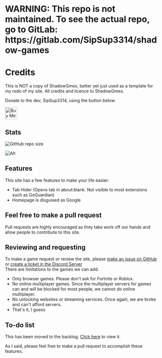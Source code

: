 <h1>WARNING: This repo is not maintained. To see the actual repo, go to GitLab: https://gitlab.com/SipSup3314/shadow-games</h1>
  
# Credits

This is NOT a copy of ShadowGmes, better yet just used as a template for my redo of my site. All credits and licence to ShadowGmes.

Donate to the dev, SipSup3314, using the button below.  
  
<a href="https://www.buymeacoffee.com/sipsup3314" target="_blank"><img src="https://cdn.buymeacoffee.com/buttons/v2/default-yellow.png" alt="Buy Me A Coffee" style="height: 40px" ></a>  
  
## Stats
  
![GitHub repo size](https://img.shields.io/github/repo-size/shadowgmes/shadowgmes.github.io?label=Total%20size)  
  
![Alt](https://repobeats.axiom.co/api/embed/50c98819138ee524ce9eb6666cc3c5fea8a694e8.svg "Repobeats analytics image")  
  
## Features

This site has a few features to make your life easier:
- Tab Hider (Opens tab in about:blank. Not visible to most extensions such as GoGuardian)
- Homepage is disguised as Google

## Feel free to make a pull request

Pull requests are highly encouraged as they take work off our hands and allow people to contribute to this site.

## Reviewing and requesting

To make a game request or review the site, please [make an issue on GitHub](https://github.com/shadowgmes/shadowgmes.github.io/issues/new/choose) or [create a ticket in the Discord Server](https://discord.gg/ZdHBCFXdT3)  
There are limitations to the games we can add.  
- Only browser games. Please don't ask for Fortnite or Roblox.
- No online multiplayer games. Since the multiplayer servers for games can and will be blocked for most people, we cannot do online multiplayer.
- No unlocking websites or streaming services. Once again, we are broke and can't afford servers. 
- That's it, I guess
## To-do list
This has been moved to the backlog. [Click here](https://github.com/orgs/shadowgmes/projects/2) to view it.
  
As I said, please feel free to make a pull request to accomplish these features.

